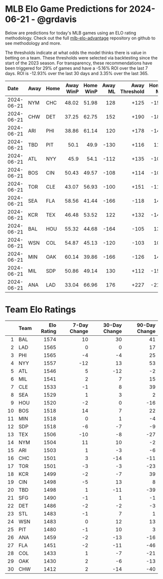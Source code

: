 # MLB Elo Game Predictions for 2024-06-21 - @grdavis
Below are predictions for today's MLB games using an ELO rating methodology. Check out the full [mlb-elo-advantage](https://github.com/grdavis/mlb-elo-advantage) repository on github to see methodology and more.

The thresholds indicate at what odds the model thinks there is value in betting on a team. These thresholds were selected via backtesting since the start of the 2023 season. For transparency, these recommendations have been triggered for 29% of games and have a -5.16% ROI over the last 7 days. ROI is -12.93% over the last 30 days and 3.35% over the last 365.

| Date       | Away   | Home   |   Away WinP |   Home WinP |   Away ML |   Away Threshold |   Home ML |   Home Threshold |
|:-----------|:-------|:-------|------------:|------------:|----------:|-----------------:|----------:|-----------------:|
| 2024-06-21 | NYM    | CHC    |       48.02 |       51.98 |       128 |             +125 |      -152 |             +108 |
| 2024-06-21 | CHW    | DET    |       37.25 |       62.75 |       152 |             +190 |      -180 |             -139 |
| 2024-06-21 | ARI    | PHI    |       38.86 |       61.14 |       120 |             +178 |      -142 |             -130 |
| 2024-06-21 | TBD    | PIT    |       50.1  |       49.9  |      -130 |             +116 |       110 |             +116 |
| 2024-06-21 | ATL    | NYY    |       45.9  |       54.1  |      -112 |             +135 |      -104 |             -100 |
| 2024-06-21 | BOS    | CIN    |       50.43 |       49.57 |      -108 |             +114 |      -108 |             +118 |
| 2024-06-21 | TOR    | CLE    |       43.07 |       56.93 |      -100 |             +151 |      -118 |             -111 |
| 2024-06-21 | SEA    | FLA    |       58.56 |       41.44 |      -166 |             -118 |       140 |             +161 |
| 2024-06-21 | KCR    | TEX    |       46.48 |       53.52 |       122 |             +132 |      -144 |             +102 |
| 2024-06-21 | BAL    | HOU    |       55.32 |       44.68 |      -164 |             -105 |       138 |             +142 |
| 2024-06-21 | WSN    | COL    |       54.87 |       45.13 |      -120 |             -103 |       102 |             +139 |
| 2024-06-21 | MIN    | OAK    |       60.14 |       39.86 |      -166 |             -126 |       140 |             +171 |
| 2024-06-21 | MIL    | SDP    |       50.86 |       49.14 |       130 |             +112 |      -154 |             +120 |
| 2024-06-21 | ANA    | LAD    |       33.04 |       66.96 |       176 |             +227 |      -210 |             -163 |

# Team Elo Ratings
|    | Team   |   Elo Rating |   7-Day Change |   30-Day Change |   90-Day Change |
|---:|:-------|-------------:|---------------:|----------------:|----------------:|
|  1 | BAL    |         1574 |             10 |              30 |              41 |
|  2 | LAD    |         1565 |              0 |               0 |              17 |
|  3 | PHI    |         1565 |             -4 |              -4 |              25 |
|  4 | NYY    |         1557 |            -12 |              13 |              53 |
|  5 | ATL    |         1546 |              5 |             -12 |              -2 |
|  6 | MIL    |         1541 |              2 |               7 |              15 |
|  7 | CLE    |         1533 |             -1 |               8 |              39 |
|  8 | SEA    |         1529 |              1 |               3 |               2 |
|  9 | HOU    |         1520 |             -2 |               0 |             -16 |
| 10 | BOS    |         1518 |             14 |               7 |              22 |
| 11 | MIN    |         1518 |              0 |               1 |              -4 |
| 12 | SDP    |         1518 |             -6 |              -7 |              -9 |
| 13 | TEX    |         1506 |            -10 |              -8 |             -27 |
| 14 | NYM    |         1504 |             11 |              10 |              -2 |
| 15 | ARI    |         1503 |              1 |              -3 |              -6 |
| 16 | CHC    |         1501 |              3 |             -14 |             -11 |
| 17 | TOR    |         1501 |             -3 |              -3 |             -23 |
| 18 | KCR    |         1499 |             -2 |              -7 |              39 |
| 19 | CIN    |         1498 |             -5 |              13 |               8 |
| 20 | TBD    |         1498 |              1 |             -11 |             -39 |
| 21 | SFG    |         1490 |             -1 |               1 |              -1 |
| 22 | DET    |         1486 |             -2 |              -2 |              -3 |
| 23 | STL    |         1483 |             -1 |               7 |               1 |
| 24 | WSN    |         1483 |              0 |              12 |              13 |
| 25 | PIT    |         1480 |             -1 |              10 |               3 |
| 26 | ANA    |         1459 |             -2 |             -13 |             -16 |
| 27 | FLA    |         1451 |             -2 |             -11 |             -46 |
| 28 | COL    |         1433 |              1 |              -7 |             -21 |
| 29 | OAK    |         1430 |              2 |              -6 |             -13 |
| 30 | CHW    |         1412 |              2 |             -14 |             -40 |